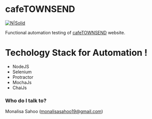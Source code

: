 # cafeTOWNSEND

[![N|Solid](http://cafetownsend-angular-rails.herokuapp.com/assets/header-4f955e77ecaacb7c0a2030a238d870f4.png)](https://nodesource.com/products/nsolid)

Functional automation testing of [cafeTOWNSEND] website.

# Techology Stack for Automation !
  - NodeJS
  - Selenium
  - Protractor
  - MochaJs
  - ChaiJs

### Who do I talk to? ###

  Monalisa Sahoo (monalisasahoo19@gmail.com)
  
[cafeTOWNSEND]: <http://cafetownsend-angular-rails.herokuapp.com>

